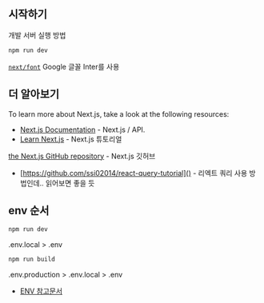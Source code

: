 ## 시작하기

개발 서버 실행 방법

```bash
npm run dev
```

[`next/font`](https://nextjs.org/docs/basic-features/font-optimization)
Google 글꼴 Inter를 사용

## 더 알아보기

To learn more about Next.js, take a look at the following resources:

- [Next.js Documentation](https://nextjs.org/docs) - Next.js / API.
- [Learn Next.js](https://nextjs.org/learn) - Next.js 튜토리얼

 [the Next.js GitHub repository](https://github.com/vercel/next.js/) - Next.js 깃허브

- [https://github.com/ssi02014/react-query-tutorial]() - 리엑트 쿼리 사용 방법인데.. 읽어보면 좋을 듯

## env 순서

```bash
npm run dev
```
.env.local > .env

```bash
npm run build
```
.env.production > .env.local > .env


- [ENV 참고문서](https://velog.io/@milkboy2564/Next.js-env%ED%99%98%EA%B2%BD-%EB%B3%80%EC%88%98-%EC%A0%95%EB%A6%AC#1-envlocal-%EB%A1%9C%EC%BB%AC-%EA%B0%9C%EB%B0%9C-%EC%8B%9C)
